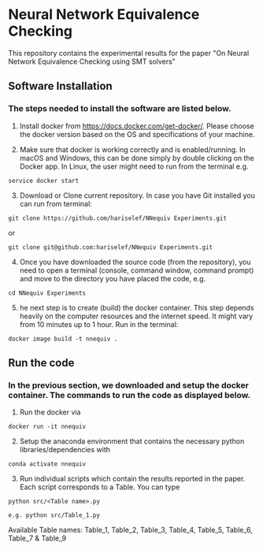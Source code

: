 #  Neural Network Equivalence Checking

This repository contains the experimental results for the paper "On Neural Network Equivalence Checking using SMT solvers"


## Software Installation #

### The steps needed to install the software are listed below.

1) Install docker from https://docs.docker.com/get-docker/. Please choose the docker version based on the OS and specifications of your machine.

2) Make sure that docker is working correctly and is enabled/running. In macOS and Windows, this can be done simply by double clicking on the Docker app. In Linux, the user might need to run from the terminal e.g.

```
service docker start
```

3) Download or Clone current repository. In case you have Git installed you can run from terminal:
```
git clone https://github.com/hariselef/NNequiv Experiments.git 
```
or
```
git clone git@github.com:hariselef/NNequiv Experiments.git
```

4) Once you have downloaded the source code (from the repository), you need to open a terminal (console, command window, command prompt) and move to the directory you have placed the code, e.g.
```
cd NNequiv Experiments
```
5) he next step is to create (build) the docker container. This step depends heavily on the computer resources and the internet speed. It might vary from 10 minutes up to 1 hour. Run in the terminal:

```
docker image build -t nnequiv .
```

## Run the code
### In the previous section, we downloaded and setup the docker container. The commands to run the code as displayed below. #

1) Run the docker via
```
docker run -it nnequiv
```

2) Setup the anaconda environment that contains the necessary python libraries/dependencies with

```
conda activate nnequiv
```

3) Run individual scripts which contain the results reported in the paper. Each script corresponds to a Table. You can type 

```
python src/<Table name>.py

e.g. python src/Table_1.py
```
Available Table names:
Table_1, Table_2, Table_3, Table_4, Table_5, Table_6, Table_7 & Table_9
